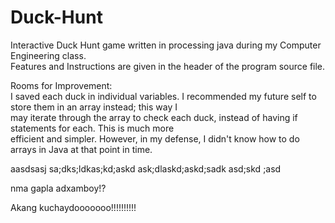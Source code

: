 # Duck-Hunt

Interactive Duck Hunt game written in processing java during my Computer Engineering class. \
Features and Instructions are given in the header of the program source file.

Rooms for Improvement: \
I saved each duck in individual variables. I recommended my future self to store them in an array instead; this way I \
may iterate through the array to check each duck, instead of having if statements for each. This is much more \
efficient and simpler. However, in my defense, I didn't know how to do arrays in Java at that point in time.

aasdsasj sa;dks;ldkas;kd;askd ask;dlaskd;askd;sadk asd;skd ;asd

nma gapla adxamboy!?


Akang kuchaydooooooo!!!!!!!!!!